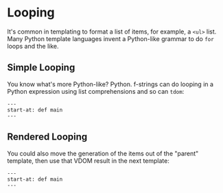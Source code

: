 # Looping

It's common in templating to format a list of items, for example, a `<ul>` list.
Many Python template languages invent a Python-like grammar to do `for` loops and the like.

## Simple Looping

You know what's more Python-like?
Python.
f-strings can do looping in a Python expression using list comprehensions and so can `tdom`:

```{literalinclude} ../../examples/looping/simple_looping/__init__.py
---
start-at: def main
---
```

## Rendered Looping

You could also move the generation of the items out of the "parent" template, then use that VDOM result in the next template:

```{literalinclude} ../../examples/looping/rendered_looping/__init__.py
---
start-at: def main
---
```
